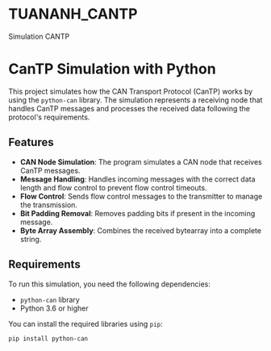 # TUANANH_CANTP
Simulation CANTP
# CanTP Simulation with Python

This project simulates how the CAN Transport Protocol (CanTP) works by using the `python-can` library. The simulation represents a receiving node that handles CanTP messages and processes the received data following the protocol's requirements.

## Features
- **CAN Node Simulation**: The program simulates a CAN node that receives CanTP messages.
- **Message Handling**: Handles incoming messages with the correct data length and flow control to prevent flow control timeouts.
- **Flow Control**: Sends flow control messages to the transmitter to manage the transmission.
- **Bit Padding Removal**: Removes padding bits if present in the incoming message.
- **Byte Array Assembly**: Combines the received bytearray into a complete string.

## Requirements
To run this simulation, you need the following dependencies:
- `python-can` library
- Python 3.6 or higher

You can install the required libraries using `pip`:
```bash
pip install python-can
